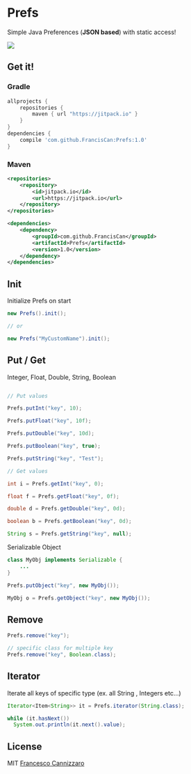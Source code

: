 # Prefs
Simple Java Preferences (**JSON based**) with static access!

[![](https://jitpack.io/v/FrancisCan/Prefs.svg)](https://jitpack.io/#FrancisCan/Prefs)

## Get it!
### Gradle
```gradle
allprojects {
    repositories {
        maven { url "https://jitpack.io" }
    }
}
dependencies {
    compile 'com.github.FrancisCan:Prefs:1.0'
}
```

### Maven
```xml
<repositories>
    <repository>
        <id>jitpack.io</id>
        <url>https://jitpack.io</url>
    </repository>
</repositories>

<dependencies>
    <dependency>
        <groupId>com.github.FrancisCan</groupId>
        <artifactId>Prefs</artifactId>  
        <version>1.0</version>
    </dependency>
</dependencies>
```
## Init
Initialize Prefs on start
```java
new Prefs().init();

// or

new Prefs("MyCustomName").init();
```

## Put / Get
Integer, Float, Double, String, Boolean

```java

// Put values

Prefs.putInt("key", 10);

Prefs.putFloat("key", 10f);

Prefs.putDouble("key", 10d);

Prefs.putBoolean("key", true);

Prefs.putString("key", "Test");

// Get values

int i = Prefs.getInt("key", 0);

float f = Prefs.getFloat("key", 0f);

double d = Prefs.getDouble("key", 0d);

boolean b = Prefs.getBoolean("key", 0d);

String s = Prefs.getString("key", null);
```

Serializable Object
```java
class MyObj implements Serializable {
    ...
}

Prefs.putObject("key", new MyObj());

MyObj o = Prefs.getObject("key", new MyObj());
```

## Remove

```java
Prefs.remove("key");

// specific class for multiple key
Prefs.remove("key", Boolean.class);

```

## Iterator
Iterate all keys of specific type (ex. all String , Integers etc...)
```java
Iterator<Item<String>> it = Prefs.iterator(String.class);

while (it.hasNext())
  System.out.println(it.next().value);

```

## License
MIT [Francesco Cannizzaro](https://github.com/FrancisCan)
